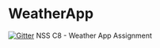# WeatherApp

[![Gitter](https://badges.gitter.im/Join%20Chat.svg)](https://gitter.im/complikatyed/WeatherApp?utm_source=badge&utm_medium=badge&utm_campaign=pr-badge&utm_content=badge)
NSS C8 - Weather App Assignment
